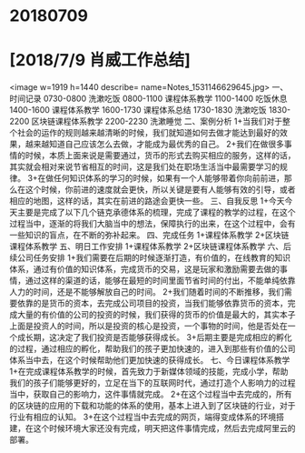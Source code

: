 # 20180709

# [2018/7/9 肖威工作总结]
<image w=1919 h=1440 describe= name=Notes_1531146629645.jpg>
一、时间记录
0730-0800 洗漱吃饭
0800-1100 课程体系教学
1100-1400 吃饭休息
1400-1600 课程体系教学
1600-1730 课程体系总结
1730-1830 洗漱吃饭
1830-2200 区块链课程体系教学
2200-2230 洗漱睡觉
二、案例分析
1+当我们对于整个社会的运作的规则越来越清晰的时候，我们就知道如何去做才能达到最好的效果，越来越知道自己应该怎么去做，才能成为最优秀的自己。
2+我们在做很多事情的时候，本质上面来说是需要通过，货币的形式去购买相应的服务，这样的话，其实就会相对来说节省相互的时间，这是我们处在职场生活当中最需要学习的规律。
3+在做任何知识体系的学习的时候，如果有一个人能够带着你向前前进，那么在这个时候，你前进的速度就会更快，所以关键是要有人能够有效的引导，或者相应的地图，这样的话，其实在前进的路途会更快一些。
三、自我反思
1+今天今天主要是完成了以下几个链克承德体系的梳理，完成了课程的教学的过程，在这个过程当中，逐渐的将我们大脑当中的想法，保障执行的出来，在这个过程中，会有一些知识的盲点，在不断的弥补起来。
四、完成任务
1+课程体系教学
2+区块链课程体系教学
五、明日工作安排
1+课程体系教学
2+区块链课程体系教学
六、后续公司任务安排
1+我们需要在后期的时候逐渐打造，有价值的，在线教育的知识体系，通过有价值的知识体系，完成货币的交易，这是玩家和激励需要去做的事情，通过这样的渠道的话，能够在最短的时间里面节省时间的付出，不能单纯依靠人力的时间，还是不能够解放自己的时间。
2+我们随着时间的不断推移，我们需要依靠的是货币的资本，去完成公司项目的投资，当我们能够依靠货币的资本，完成大量的有价值的公司的投资的时候，我们获得的货币的价值是最大的，其实本子上面是投资人的时间，所以是投资的核心是投资，一个事物的时间，他是否处在一个成长期，这决定了我们投资是否能够获得成长。
3+后期主要是完成相应的孵化的过程，通过相应的孵化，帮助我们的孩子更加快速的，进入到那些有价值的公司体系当中去，在这个时候帮助他们更加快速的获得成长。
七、今日课程体系教学
1+在完成课程体系教学的时候，首先致力于新媒体领域的技能，完成小学，帮助我们的孩子们能够更好的，立足在当下的互联网时代，通过打造个人影响力的过程当中，获取自己的影响力，这件事情就完成。
2+在这个过程当中去完成的，所有的区块链的应用的下载和功能的体系的使用，基本上进入到了区块链的行业，对于行业有相应的认知。
3+在这个过程当中去完成的网页，端得变成体系的环境搭建，在这个时候环境大家还没有完成，明天把这件事情完成，然后去完成阿里云的部署。

